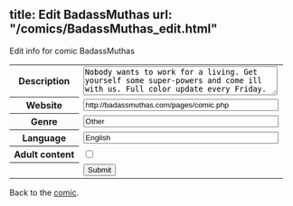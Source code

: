title: Edit BadassMuthas
url: "/comics/BadassMuthas_edit.html"
---
Edit info for comic BadassMuthas

<form name="comic" action="http://gaepostmail.appspot.com/comic/" method="post">
<table class="comicinfo">
<tr>
<th>Description</th><td><textarea name="description" cols="40" rows="3">Nobody wants to work for a living. Get yourself some super-powers and come ill with us. Full color update every Friday.</textarea></td>
</tr>
<tr>
<th>Website</th><td><input type="text" name="url" value="http://badassmuthas.com/pages/comic.php" size="40"/></td>
</tr>
<tr>
<th>Genre</th><td><input type="text" name="genre" value="Other" size="40"/></td>
</tr>
<tr>
<th>Language</th><td><input type="text" name="language" value="English" size="40"/></td>
</tr>
<tr>
<th>Adult content</th><td><input type="checkbox" name="adult" value="adult" /></td>
</tr>
<tr>
<th></th><td>
<input type="hidden" name="comic" value="BadassMuthas" />
<input type="submit" name="submit" value="Submit" />
</td>
</tr>
</table>
</form>

Back to the [comic](BadassMuthas.html).
